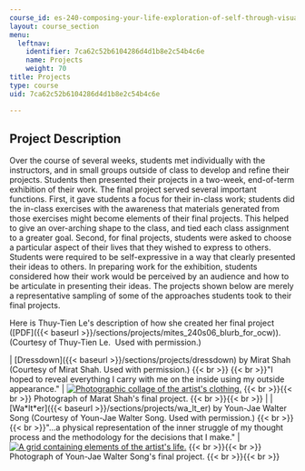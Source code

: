 ```yaml
---
course_id: es-240-composing-your-life-exploration-of-self-through-visual-arts-and-writing-spring-2006
layout: course_section
menu:
  leftnav:
    identifier: 7ca62c52b6104286d4d1b8e2c54b4c6e
    name: Projects
    weight: 70
title: Projects
type: course
uid: 7ca62c52b6104286d4d1b8e2c54b4c6e

---
```


Project Description
-------------------

Over the course of several weeks, students met individually with the instructors, and in small groups outside of class to develop and refine their projects. Students then presented their projects in a two-week, end-of-term exhibition of their work. The final project served several important functions. First, it gave students a focus for their in-class work; students did the in-class exercises with the awareness that materials generated from those exercises might become elements of their final projects. This helped to give an over-arching shape to the class, and tied each class assignment to a greater goal. Second, for final projects, students were asked to choose a particular aspect of their lives that they wished to express to others. Students were required to be self-expressive in a way that clearly presented their ideas to others. In preparing work for the exhibition, students considered how their work would be perceived by an audience and how to be articulate in presenting their ideas. The projects shown below are merely a representative sampling of some of the approaches students took to their final projects.

Here is Thuy-Tien Le's description of how she created her final project ([PDF]({{< baseurl >}}/sections/projects/mites_240s06_blurb_for_ocw)). (Courtesy of Thuy-Tien Le.  Used with permission.)

| [Dressdown]({{< baseurl >}}/sections/projects/dressdown) by Mirat Shah (Courtesy of Mirat Shah. Used with permission.)  {{< br >}}  {{< br >}}"I hoped to reveal everything I carry with me on the inside using my outside appearance." | [![Photographic collage of the artist's clothing.](/coursemedia/es-240-composing-your-life-exploration-of-self-through-visual-arts-and-writing-spring-2006/b628a4b4fa432007584c197a185aeb45_dressdown1.jpg)](/coursemedia/es-240-composing-your-life-exploration-of-self-through-visual-arts-and-writing-spring-2006/b628a4b4fa432007584c197a185aeb45_dressdown1.jpg) {{< br >}}{{< br >}} Photograph of Marat Shah's final project. {{< br >}}{{< br >}}  |
| [Wa\*lt\*er]({{< baseurl >}}/sections/projects/wa_lt_er) by Youn-Jae Walter Song (Courtesy of Youn-Jae Walter Song. Used with permission.)  {{< br >}}  {{< br >}}"...a physical representation of the inner struggle of my thought process and the methodology for the decisions that I make." | [![A grid containing elements of the artist's life.](/coursemedia/es-240-composing-your-life-exploration-of-self-through-visual-arts-and-writing-spring-2006/f9855bdae544eea8bbf1629e9e5c784a_walter4.jpg)](/coursemedia/es-240-composing-your-life-exploration-of-self-through-visual-arts-and-writing-spring-2006/f9855bdae544eea8bbf1629e9e5c784a_walter4.jpg) {{< br >}}{{< br >}} Photograph of Youn-Jae Walter Song's final project. {{< br >}}{{< br >}}